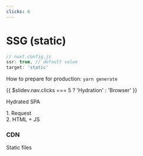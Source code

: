 ```yaml
---
clicks: 6
---
```


<h1 class="!text-green-900">SSG (static)</h1>

```js
// nuxt.config.js
ssr: true, // default value
target: 'static'
```

How to prepare for production: `yarn generate`

<div v-click class="relative flex items-center justify-center mt-12">
  <div class="flex flex-col">
    <ri-loader-5-fill v-if="$slidev.nav.clicks === 4 || $slidev.nav.clicks === 5"
      class="absolute mt-3 text-green-500 transition duration-500 animate-spin"
      :class="[$slidev.nav.clicks === 5 ? 'ml-8.5' : 'ml-6.5']" />
    <ph-monitor-bold v-if="$slidev.nav.clicks < 6" class="w-auto h-12" />
    <ph-monitor-duotone v-if="$slidev.nav.clicks === 6" class="w-auto h-12" />
    <p class="!m-1" v-if="$slidev.nav.clicks < 6">
      {{ $slidev.nav.clicks === 5 ? 'Hydration' : 'Browser' }}
    </p>
    <p class="!m-1" v-if="$slidev.nav.clicks === 6">Hydrated SPA</p>
  </div>

  <div class="w-24 text-center flex flex-col mx-4" v-if="$slidev.nav.clicks < 3 && $slidev.nav.clicks < 5"
    :class="[$slidev.nav.clicks === 2 ? 'visible' : 'invisible']">
    <span class="text-sm">1. Request</span>
    <mdi-arrow-right-thick class="mx-auto inline" />
  </div>

  <div class="w-24 text-center flex flex-col mx-4" v-if="$slidev.nav.clicks > 2 && $slidev.nav.clicks < 5"
    :class="[$slidev.nav.clicks === 3 ? 'visible' : 'invisible']">
    <span class="text-sm">2. HTML + JS</span>
    <mdi-arrow-left-thick class="mx-auto inline" />
  </div>

  <div class="flex flex-col" v-if="$slidev.nav.clicks < 5">
    <h3 class="flex justify-center p-2 mx-auto bg-teal-900 rounded-md">CDN</h3>
    <p class="!m-1">Static files</p>
  </div>
</div>
